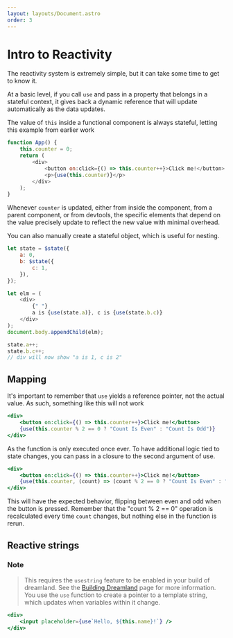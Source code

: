 ```yaml
---
layout: layouts/Document.astro
order: 3
---
```


# Intro to Reactivity

The reactivity system is extremely simple, but it can take some time to get to know it.

At a basic level, if you call `use` and pass in a property that belongs in a stateful context, it gives back a dynamic reference that will update automatically as the data updates.

The value of `this` inside a functional component is always stateful, letting this example from earlier work

```js
function App() {
	this.counter = 0;
	return (
		<div>
			<button on:click={() => this.counter++}>Click me!</button>
			<p>{use(this.counter)}</p>
		</div>
	);
}
```

Whenever `counter` is updated, either from inside the component, from a parent component, or from devtools, the specific elements that depend on the value precisely update to reflect the new value with minimal overhead.

You can also manually create a stateful object, which is useful for nesting.

```js
let state = $state({
	a: 0,
	b: $state({
		c: 1,
	}),
});

let elm = (
	<div>
		{" "}
		a is {use(state.a)}, c is {use(state.b.c)}
	</div>
);
document.body.appendChild(elm);

state.a++;
state.b.c++;
// div will now show "a is 1, c is 2"
```

## Mapping

It's important to remember that `use` yields a reference pointer, not the actual value. As such, something like this will not work

```jsx
<div>
	<button on:click={() => this.counter++}>Click me!</button>
	{use(this.counter % 2 == 0 ? "Count Is Even" : "Count Is Odd")}
</div>
```

As the function is only executed once ever. To have additional logic tied to state changes, you can pass in a closure to the second argument of use.

```jsx
<div>
	<button on:click={() => this.counter++}>Click me!</button>
	{use(this.counter, (count) => (count % 2 == 0 ? "Count Is Even" : "Count Is Odd"))}
</div>
```

This will have the expected behavior, flipping between even and odd when the button is pressed. Remember that the "count % 2 == 0" operation is recalculated every time `count` changes, but nothing else in the function is rerun.

## Reactive strings

### Note

> This requires the `usestring` feature to be enabled in your build of dreamland. See the [Building Dreamland](/building-dreamland) page for more information.
> You use the `use` function to create a pointer to a template string, which updates when variables within it change.

```jsx
<div>
	<input placeholder={use`Hello, ${this.name}!`} />
</div>
```
